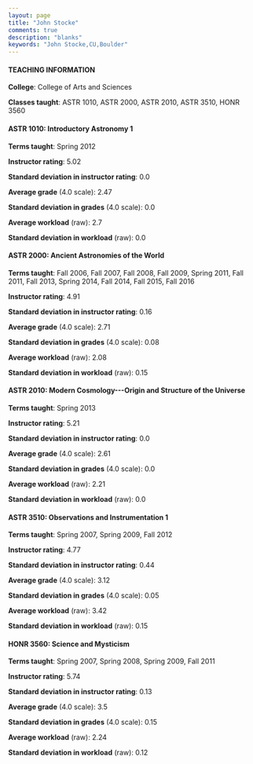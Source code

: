 ```yaml
---
layout: page
title: "John Stocke" 
comments: true
description: "blanks"
keywords: "John Stocke,CU,Boulder"
---
```

<head>
<script src="https://ajax.googleapis.com/ajax/libs/jquery/2.1.3/jquery.min.js"></script>
<script src="https://dl.dropboxusercontent.com/s/pc42nxpaw1ea4o9/highcharts.js?dl=0"></script>
<!-- <script src="../assets/js/highcharts.js"></script> -->
<style type="text/css">@font-face {
	font-family: "Bebas Neue";
	src: url(https://www.filehosting.org/file/details/544349/BebasNeue Regular.otf) format("opentype");
	}
	h1.Bebas { 
		font-family: "Bebas Neue", Verdana, Tahoma;
	}
</style>
</head>
	   
#### TEACHING INFORMATION

**College**: College of Arts and Sciences

**Classes taught**: ASTR 1010, ASTR 2000, ASTR 2010, ASTR 3510, HONR 3560

#### ASTR 1010: Introductory Astronomy 1

**Terms taught**: Spring 2012

**Instructor rating**: 5.02

**Standard deviation in instructor rating**: 0.0

**Average grade** (4.0 scale): 2.47

**Standard deviation in grades** (4.0 scale): 0.0

**Average workload** (raw): 2.7

**Standard deviation in workload** (raw): 0.0

#### ASTR 2000: Ancient Astronomies of the World

**Terms taught**: Fall 2006, Fall 2007, Fall 2008, Fall 2009, Spring 2011, Fall 2011, Fall 2013, Spring 2014, Fall 2014, Fall 2015, Fall 2016

**Instructor rating**: 4.91

**Standard deviation in instructor rating**: 0.16

**Average grade** (4.0 scale): 2.71

**Standard deviation in grades** (4.0 scale): 0.08

**Average workload** (raw): 2.08

**Standard deviation in workload** (raw): 0.15

#### ASTR 2010: Modern Cosmology---Origin and Structure of the Universe

**Terms taught**: Spring 2013

**Instructor rating**: 5.21

**Standard deviation in instructor rating**: 0.0

**Average grade** (4.0 scale): 2.61

**Standard deviation in grades** (4.0 scale): 0.0

**Average workload** (raw): 2.21

**Standard deviation in workload** (raw): 0.0

#### ASTR 3510: Observations and Instrumentation 1

**Terms taught**: Spring 2007, Spring 2009, Fall 2012

**Instructor rating**: 4.77

**Standard deviation in instructor rating**: 0.44

**Average grade** (4.0 scale): 3.12

**Standard deviation in grades** (4.0 scale): 0.05

**Average workload** (raw): 3.42

**Standard deviation in workload** (raw): 0.15

#### HONR 3560: Science and Mysticism

**Terms taught**: Spring 2007, Spring 2008, Spring 2009, Fall 2011

**Instructor rating**: 5.74

**Standard deviation in instructor rating**: 0.13

**Average grade** (4.0 scale): 3.5

**Standard deviation in grades** (4.0 scale): 0.15

**Average workload** (raw): 2.24

**Standard deviation in workload** (raw): 0.12

